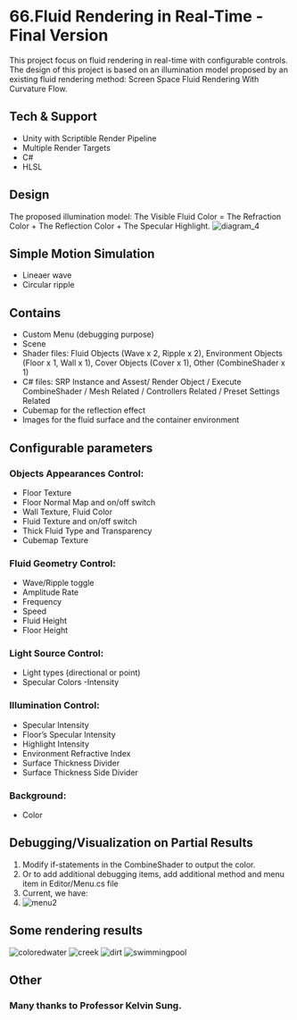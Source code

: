 # 66.Fluid Rendering in Real-Time - Final Version
This project focus on fluid rendering in real-time with configurable controls. The design of this project is based on an illumination model proposed  by an existing fluid rendering method: Screen Space Fluid Rendering With Curvature Flow.
## Tech & Support
- Unity with Scriptible Render Pipeline
- Multiple Render Targets
- C#
- HLSL
## Design
The proposed illumination model: The Visible Fluid Color = The Refraction Color + The Reflection Color + The Specular Highlight.
![diagram_4](https://user-images.githubusercontent.com/73683515/171355524-56175710-2af8-4f0f-bd63-6a1101963690.JPG)
## Simple Motion Simulation
- Lineaer wave
- Circular ripple
## Contains
- Custom Menu (debugging purpose)
- Scene
- Shader files: Fluid Objects (Wave x 2, Ripple x 2), Environment Objects (Floor x 1, Wall x 1), Cover Objects (Cover x 1), Other (CombineShader x 1)
- C# files: SRP Instance and Assest/ Render Object / Execute CombineShader / Mesh Related / Controllers Related / Preset Settings Related
- Cubemap for the reflection effect
- Images for the fluid surface and the container environment
## Configurable parameters
### Objects Appearances Control: 
- Floor Texture
- Floor Normal Map and on/off switch
- Wall Texture, Fluid Color
- Fluid Texture and on/off switch
- Thick Fluid Type and Transparency
- Cubemap Texture
### Fluid Geometry Control:
- Wave/Ripple toggle
- Amplitude Rate
- Frequency
- Speed
- Fluid Height
- Floor Height
### Light Source Control: 
- Light types (directional or point)
- Specular Colors
-Intensity
### Illumination Control: 
- Specular Intensity
- Floor’s Specular Intensity
- Highlight Intensity
- Environment Refractive Index
- Surface Thickness Divider
- Surface Thickness Side Divider
### Background: 
- Color
## Debugging/Visualization  on Partial Results
1. Modify if-statements in the CombineShader to output the color.
2. Or to add additional debugging items, add additional method and menu item in Editor/Menu.cs file
3. Current, we have:
4. ![menu2](https://user-images.githubusercontent.com/73683515/171358585-e0ec622d-0062-45d6-b025-42c59c9c7013.JPG)
## Some rendering results
![coloredwater](https://user-images.githubusercontent.com/73683515/171358636-62e53cb7-9f85-49ee-8258-42227b6c5883.gif)
![creek](https://user-images.githubusercontent.com/73683515/171358668-42ea1827-9db6-4395-b347-7c9a087727c5.gif)
![dirt](https://user-images.githubusercontent.com/73683515/171358684-f1c852cb-c435-45a7-afe2-1fd83f18d475.gif)
![swimmingpool](https://user-images.githubusercontent.com/73683515/171358691-b1971014-e4fb-44e0-a376-2be22dca2392.gif)
## Other
### Many thanks to Professor Kelvin Sung.

